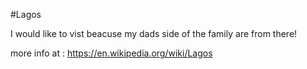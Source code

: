 #Lagos 

I would like to vist beacuse my dads side of the family are from there!

more info at : https://en.wikipedia.org/wiki/Lagos
